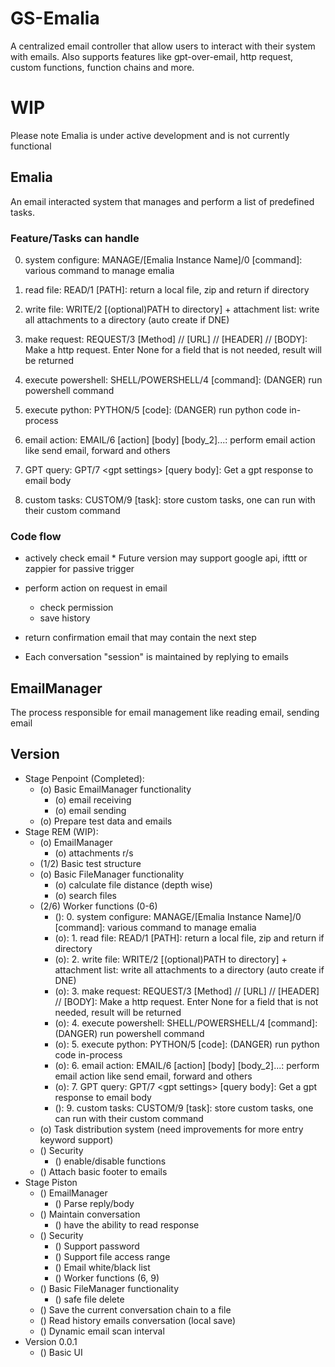# GS-Emalia
A centralized email controller that allow users to interact with their system with emails. Also supports features like gpt-over-email, http request, custom functions, function chains and more.

# WIP
Please note Emalia is under active development and is not currently functional

## Emalia
An email interacted system that manages and perform a list of predefined tasks.

### Feature/Tasks can handle
0. system configure: MANAGE/[Emalia Instance Name]/0 [command]: various command to manage emalia
1. read file: READ/1 [PATH]: return a local file, zip and return if directory
2. write file: WRITE/2 [(optional)PATH to directory] + attachment list: write all attachments to a directory (auto create if DNE)
3. make request: REQUEST/3 [Method] // [URL] // [HEADER] // [BODY]: Make a http request. Enter None for a field that is not needed, result will be returned
4. execute powershell: SHELL/POWERSHELL/4 [command]: (DANGER) run powershell command
5. execute python: PYTHON/5 [code]: (DANGER) run python code in-process
6. email action: EMAIL/6 [action] [body] [body_2]...: perform email action like send email, forward and others
7. GPT query: GPT/7 \<gpt settings\> [query body]: Get a gpt response to email body

9. custom tasks: CUSTOM/9 [task]: store custom tasks, one can run with their custom command

### Code flow
- actively check email
  \* Future version may support google api, ifttt or zappier for passive trigger
- perform action on request in email
    - check permission
    - save history
- return confirmation email that may contain the next step

- Each conversation "session" is maintained by replying to emails

## EmailManager
The process responsible for email management like reading email, sending email

## Version
- Stage Penpoint (Completed):
    - (o) Basic EmailManager functionality
      - (o) email receiving
      - (o) email sending
    - (o) Prepare test data and emails
- Stage REM (WIP):  
    - (o) EmailManager
      - (o) attachments r/s
    - (1/2) Basic test structure
    - (o) Basic FileManager functionality
      - (o) calculate file distance (depth wise)
      - (o) search files
    - (2/6) Worker functions (0-6)
      - (): 0. system configure: MANAGE/[Emalia Instance Name]/0 [command]: various command to manage emalia
      - (o): 1. read file: READ/1 [PATH]: return a local file, zip and return if directory
      - (o): 2. write file: WRITE/2 [(optional)PATH to directory] + attachment list: write all attachments to a directory (auto create if DNE)
      - (o): 3. make request: REQUEST/3 [Method] // [URL] // [HEADER] // [BODY]: Make a http request. Enter None for a field that is not needed, result will be returned
      - (o): 4. execute powershell: SHELL/POWERSHELL/4 [command]: (DANGER) run powershell command
      - (o): 5. execute python: PYTHON/5 [code]: (DANGER) run python code in-process
      - (o): 6. email action: EMAIL/6 [action] [body] [body_2]...: perform email action like send email, forward and others
      - (o): 7. GPT query: GPT/7 \<gpt settings\> [query body]: Get a gpt response to email body
      - (): 9. custom tasks: CUSTOM/9 [task]: store custom tasks, one can run with their custom command
    - (o) Task distribution system (need improvements for more entry keyword support)
    - () Security
      - () enable/disable functions
    - () Attach basic footer to emails
- Stage Piston 
    - () EmailManager
      - () Parse reply/body
    - () Maintain conversation
      - () have the ability to read response
    - () Security
      - () Support password
      - () Support file access range
      - () Email white/black list
      - () Worker functions (6, 9)
    - () Basic FileManager functionality
      - () safe file delete
    - () Save the current conversation chain to a file
    - () Read history emails conversation (local save)
    - () Dynamic email scan interval
- Version 0.0.1
    - () Basic UI


